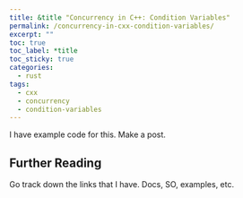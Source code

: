 ```yaml
---
title: &title "Concurrency in C++: Condition Variables"
permalink: /concurrency-in-cxx-condition-variables/
excerpt: ""
toc: true
toc_label: *title
toc_sticky: true
categories:
  - rust
tags:
  - cxx
  - concurrency
  - condition-variables
---
```


I have example code for this. Make a post.

## Further Reading

Go track down the links that I have. Docs, SO, examples, etc.
